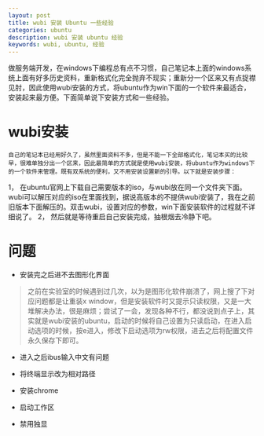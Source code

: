 ```yaml
---
layout: post
title: wubi 安装 Ubuntu 一些经验
categories: ubuntu
description: wubi 安装 ubuntu 经验
keywords: wubi, ubuntu, 经验
---
```


做服务端开发，在windows下编程总有点不习惯，自己笔记本上面的windows系统上面有好多历史资料，重新格式化完全抛弃不现实；重新分一个区来又有点捉襟见肘，因此使用wubi安装的方式，将ubuntu作为win下面的一个软件来最适合，安装起来最方便。下面简单说下安装方式和一些经验。

# wubi安装

    自己的笔记本已经用好久了，虽然里面资料不多，但是不能一下全部格式化，笔记本买的比较早，很难单独分出一个区来，因此最简单的方式就是使用wubi安装，将ubuntu作为windows下的一个软件来管理。既有双系统的便利，又不用安装设置新的引导。以下就是安装步骤：
1， 在ubuntu官网上下载自己需要版本的iso，与wubi放在同一个文件夹下面。wubi可以解压对应的iso在里面找到，据说高版本的不提供wubi安装了，我在之前旧版本下面解压的。双击wubi，设置对应的参数，win下面安装软件的过程就不详细说了。
2， 然后就是等待重启自己安装完成，抽根烟去冷静下吧。

# 问题
* 安装完之后进不去图形化界面

> 之前在实验室的时候遇到过几次，以为是图形化软件崩溃了，网上搜了下对应问题都是让重装x window，但是安装软件时又提示只读权限，又是一大堆解决办法，很是麻烦；尝试了一会，发现各种不行，都没说到点子上，其实就是wubi安装的ubuntu，启动的时候将自己设置为只读启动，在进入启动选项的时候，按e进入，修改下启动选项为rw权限，进去之后将配置文件永久保存下即可。

* 进入之后ibus输入中文有问题


* 将终端显示改为相对路径

* 安装chrome

* 启动工作区

* 禁用独显
